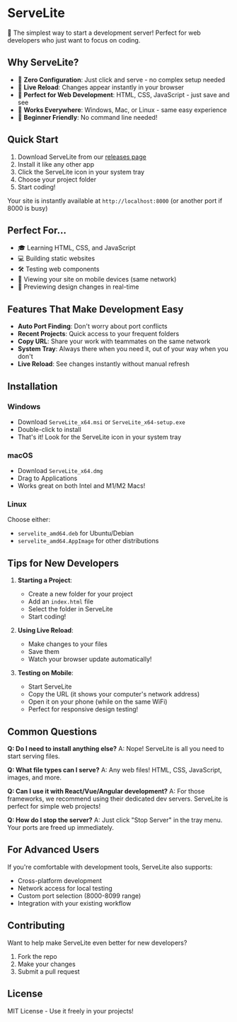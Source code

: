 # ServeLite

🚀 The simplest way to start a development server! Perfect for web developers who just want to focus on coding.

## Why ServeLite?

- 🎯 **Zero Configuration**: Just click and serve - no complex setup needed
- 🔄 **Live Reload**: Changes appear instantly in your browser
- 🎨 **Perfect for Web Development**: HTML, CSS, JavaScript - just save and see
- 🔌 **Works Everywhere**: Windows, Mac, or Linux - same easy experience
- 🎉 **Beginner Friendly**: No command line needed!

## Quick Start

1. Download ServeLite from our [releases page](https://github.com/daniissac/servelite/releases)
2. Install it like any other app
3. Click the ServeLite icon in your system tray
4. Choose your project folder
5. Start coding! 

Your site is instantly available at `http://localhost:8000` (or another port if 8000 is busy)

## Perfect For...

- 🎓 Learning HTML, CSS, and JavaScript
- 💻 Building static websites
- 🛠️ Testing web components
- 📱 Viewing your site on mobile devices (same network)
- 🎨 Previewing design changes in real-time

## Features That Make Development Easy

- **Auto Port Finding**: Don't worry about port conflicts
- **Recent Projects**: Quick access to your frequent folders
- **Copy URL**: Share your work with teammates on the same network
- **System Tray**: Always there when you need it, out of your way when you don't
- **Live Reload**: See changes instantly without manual refresh

## Installation

### Windows
- Download `ServeLite_x64.msi` or `ServeLite_x64-setup.exe`
- Double-click to install
- That's it! Look for the ServeLite icon in your system tray

### macOS
- Download `ServeLite_x64.dmg`
- Drag to Applications
- Works great on both Intel and M1/M2 Macs!

### Linux
Choose either:
- `servelite_amd64.deb` for Ubuntu/Debian
- `servelite_amd64.AppImage` for other distributions

## Tips for New Developers

1. **Starting a Project**:
   - Create a new folder for your project
   - Add an `index.html` file
   - Select the folder in ServeLite
   - Start coding!

2. **Using Live Reload**:
   - Make changes to your files
   - Save them
   - Watch your browser update automatically!

3. **Testing on Mobile**:
   - Start ServeLite
   - Copy the URL (it shows your computer's network address)
   - Open it on your phone (while on the same WiFi)
   - Perfect for responsive design testing!

## Common Questions

**Q: Do I need to install anything else?**
A: Nope! ServeLite is all you need to start serving files.

**Q: What file types can I serve?**
A: Any web files! HTML, CSS, JavaScript, images, and more.

**Q: Can I use it with React/Vue/Angular development?**
A: For those frameworks, we recommend using their dedicated dev servers. ServeLite is perfect for simple web projects!

**Q: How do I stop the server?**
A: Just click "Stop Server" in the tray menu. Your ports are freed up immediately.

## For Advanced Users

If you're comfortable with development tools, ServeLite also supports:
- Cross-platform development
- Network access for local testing
- Custom port selection (8000-8099 range)
- Integration with your existing workflow

## Contributing

Want to help make ServeLite even better for new developers?
1. Fork the repo
2. Make your changes
3. Submit a pull request

## License

MIT License - Use it freely in your projects!
